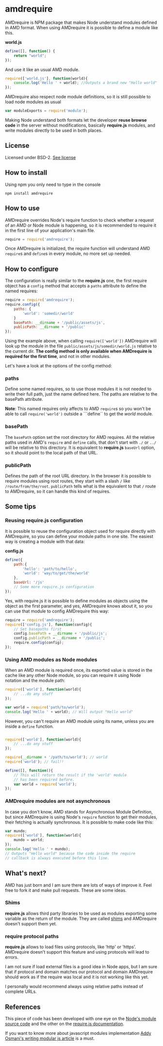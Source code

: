 amdrequire
==========
AMDrequire is NPM package that makes Node understand modules defined in AMD format. When using AMDrequire it is possible to define a module like this.

**world.js**
```javascript
define([], function() {
	return "world";
});
````
And use it like an usual AMD module.
```javascript
require(['world.js'], function(world){
	console.log('Hello ' + world); //Outputs a brand new "Hello world"
});
```

AMDrequire also respect node module definitions, so it is still possible to load node modules as usual
```javascript
var moduleExports = require('module');
```

Making Node understand both formats let the developer **reuse browse code** in the server without modifications, basically **require.js** modules, and write modules directly to be used in both places.

## License
Licensed under BSD-2. [See license](https://raw.githubusercontent.com/arqex/amdrequire/master/LICENSE)

## How to install
Using npm you only need to type in the console
```
npm install amdrequire
```

## How to use
AMDrequire overrides Node's require function to check whether a request of an AMD or Node module is happening, so it is recommended to require it in the first line of your application's main file.
```javascript
require = require('amdrequire');
```
Once AMDrequire is initialized, the require function will understand AMD ```require```s and ```define```s in every module, no more set up needed.

## How to configure
The configuration is really similar to the **require.js** one, the first require object has a ```config``` method that accepts a ```paths``` attribute to define the named requires:
```javascript
require = require('amdrequire');
require.config({
	paths: {
		'world': 'somedir/world'
	}
	basePath: __dirname + '/public/assets/js',
	publicPath: __dirname + '/public'
});
```
Using the example above, when calling ```require(['world'])``` AMDrequire will look up the module in the file ```public/assets/js/somedir/world.js``` relative to the current dir.
**The config method is only available when AMDrequire is required for the first time**, and not in other modules.

Let's have a look at the options of the config method:
### paths
Define some named requires, so to use those modules it is not needed to write their full path, just the name defined here. The paths are relative to the basePath attribute.

**Note**: This named requires only affects to AMD ```require```s so you won't be able to call ```require('world')``` outside a ```define`` to get the *world* module.
### basePath
The ```basePath``` option set the root directory for AMD requires. All the relative paths used in AMD's ```require``` and ```define``` calls, that don't start with ```./``` or ```../``` will be relative to this directory. It is equivalent to **require.js** ```baseUrl``` option, so it should point to the local path of that URL.
### publicPath
Defines the path of the root URL directory. In the browser it is possible to require modules using root routes, they start with a slash ```/``` like ```/route/from/the/root```. ```publicPath``` tells what is the equivalent to that ```/``` route to AMDrequire, so it can handle this kind of requires.

## Some tips
### Reusing require.js configuration
It is possible to reuse the configuration object used for require directly with AMDrequire, so you can define your module paths in one site. The easiest way is creating a module with that data:

**config.js**
```javascript
define({
	path:{
		'hello': 'path/to/hello',
		'world': 'way/to/get/the/world'
	},
	baseUrl: '/js'
	// Some more require.js configuration
});
```
Yes, with require.js it is possible to define modules as objects using the object as the first parameter, and yes, AMDrequire knows about it, so you can use that module to config AMDrequire this way:
```javascript
require = require('amdrequire');
require(['config.js'], function(config){
	// Set basepaths first
	config.basePath = __dirname + '/public/js';
	config.publicPath = __dirname + '/public';
	require.config(config);
});
```
### Using AMD modules as Node modules
When an AMD module is required once, its exported value is stored in the cache like any other Node module, so you can require it using Node notation and the module path:

```javascript
require(['world'], function(world){
	// ...do any stuff
});

var world = require('path/to/world');
console.log('Hello ' + world); // Will output "Hello world"
```

However, you can't require an AMD module using its name, unless you are inside a ```define``` function.
```javascript

require(['world'], function(world){
	// ...do any stuff
});

require(__dirname + '/path/to/world'); // world
require('world'); // fail!!
```
```javascript
define([], function(){
	// This will return the result if the 'world' module
	// has been required before.
	var world = require('world');
});
```

### AMDrequire modules are not asynchronous
In case you don't know, AMD stands for Asynchronous Module Definition, but since AMDrequire is using Node's ```require``` function to get their modules, their fetching is actually synchronous. It is possible to make code like this:

```javascript
var mundo;
require(['world'], function(world){
	mundo = world;
});
console.log('Hello ' + mundo);
// Outputs "Hello world" because the code inside the require
// callback is always executed before this line.
```

## What's next?
AMD has just born and I am sure there are lots of ways of improve it. Feel free to fork it and make pull requests. These are some ideas.

### Shims
**require.js** allows third party libraries to be used as modules exporting some variable as the return of the module. They are called [shims](http://requirejs.org/docs/api.html#config-shim) and AMDrequire doesn't support them yet.

### require protocol paths
**require.js** allows to load files using protocols, like 'http' or 'https'. AMDrequire doesn't support this feature and using protocols will lead to errors.

I am not sure if load external files is a good idea in Node apps, but I am sure that if protocol and domain matches our protocol and domain AMDrequire should work as if the require was local and it is not working like this yet.

I personally would recommend always using relative paths instead of complete URLs.

## References
This piece of code has been developed with one eye on the [Node's module source code](https://github.com/joyent/node/blob/master/lib/module.js) and the other on the [require.js documentation](http://requirejs.org/docs/api.html).

If you want to know more about javascript modules implementation [Addy Osmani's writing modular js article](http://addyosmani.com/writing-modular-js/) is a must.